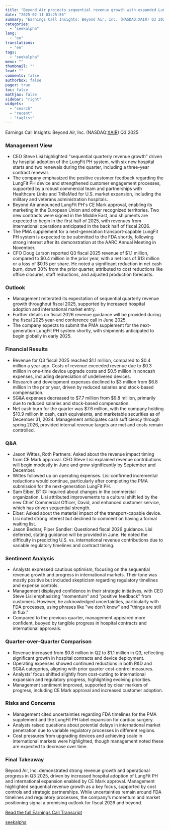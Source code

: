 ```yaml
---
title: "Beyond Air projects sequential revenue growth with expanded LungFit PH adoption"
date: "2025-02-11 03:25:56"
summary: "Earnings Call Insights: Beyond Air, Inc. (NASDAQ:XAIR) Q3 2025 Management View CEO Steve Lisi highlighted \"sequential quarterly revenue growth\" driven by hospital adoption of the LungFit PH system, with six new hospital starts and two renewals during the quarter, including a three-year contract renewal. The company emphasized the positive customer..."
categories:
  - "seekalpha"
lang:
  - "en"
translations:
  - "en"
tags:
  - "seekalpha"
menu: ""
thumbnail: ""
lead: ""
comments: false
authorbox: false
pager: true
toc: false
mathjax: false
sidebar: "right"
widgets:
  - "search"
  - "recent"
  - "taglist"
---
```


Earnings Call Insights: Beyond Air, Inc. (NASDAQ:[XAIR](https://seekingalpha.com/symbol/XAIR "Beyond Air, Inc.")) Q3 2025

### Management View

* CEO Steve Lisi highlighted "sequential quarterly revenue growth" driven by hospital adoption of the LungFit PH system, with six new hospital starts and two renewals during the quarter, including a three-year contract renewal.
* The company emphasized the positive customer feedback regarding the LungFit PH device and strengthened customer engagement processes, supported by a robust commercial team and partnerships with Healthcare Links and TrillaMed for U.S. market expansion, including the military and veterans administration hospitals.
* Beyond Air announced LungFit PH's CE Mark approval, enabling its marketing in the European Union and other recognized territories. Two new contracts were signed in the Middle East, and shipments are expected to begin in the first half of 2025, with revenues from international operations anticipated in the back half of fiscal 2026.
* The PMA supplement for a next-generation transport-capable LungFit PH system is expected to be submitted to the FDA shortly, following strong interest after its demonstration at the AARC Annual Meeting in November.
* CFO Doug Larson reported Q3 fiscal 2025 revenue of $1.1 million, compared to $0.4 million in the prior year, with a net loss of $13 million or a loss of $0.15 per share. He noted a significant reduction in net cash burn, down 30% from the prior quarter, attributed to cost reductions like office closures, staff reductions, and adjusted production forecasts.

### Outlook

* Management reiterated its expectation of sequential quarterly revenue growth throughout fiscal 2025, supported by increased hospital adoption and international market entry.
* Further details on fiscal 2026 revenue guidance will be provided during the fiscal 2025 year-end conference call in June 2025.
* The company expects to submit the PMA supplement for the next-generation LungFit PH system shortly, with shipments anticipated to begin globally in early 2025.

### Financial Results

* Revenue for Q3 fiscal 2025 reached $1.1 million, compared to $0.4 million a year ago. Costs of revenue exceeded revenue due to $0.3 million in one-time device upgrade costs and $0.5 million in noncash expenses, including depreciation of undelivered devices.
* Research and development expenses declined to $3 million from $6.8 million in the prior year, driven by reduced salaries and stock-based compensation.
* SG&A expenses decreased to $7.7 million from $9.8 million, primarily due to reduced salaries and stock-based compensation.
* Net cash burn for the quarter was $7.6 million, with the company holding $10.9 million in cash, cash equivalents, and marketable securities as of December 31, 2024. Management anticipates cash sufficiency through spring 2026, provided internal revenue targets are met and costs remain controlled.

### Q&A

* Jason Wittes, Roth Partners: Asked about the revenue impact timing from CE Mark approval. CEO Steve Lisi explained revenue contributions will begin modestly in June and grow significantly by September and December.
* Wittes followed up on operating expenses. Lisi confirmed incremental reductions would continue, particularly after completing the PMA submission for the next-generation LungFit PH.
* Sam Eiber, BTIG: Inquired about changes in the commercial organization. Lisi attributed improvements to a cultural shift led by the new Chief Commercial Officer, David, and enhanced customer service, which has driven sequential strength.
* Eiber: Asked about the material impact of the transport-capable device. Lisi noted strong interest but declined to comment on having a formal waiting list.
* Jason Bednar, Piper Sandler: Questioned fiscal 2026 guidance. Lisi deferred, stating guidance will be provided in June. He noted the difficulty in predicting U.S. vs. international revenue contributions due to variable regulatory timelines and contract timing.

### Sentiment Analysis

* Analysts expressed cautious optimism, focusing on the sequential revenue growth and progress in international markets. Their tone was mostly positive but included skepticism regarding regulatory timelines and expense controls.
* Management displayed confidence in their strategic initiatives, with CEO Steve Lisi emphasizing "momentum" and "positive feedback" from customers. However, he acknowledged uncertainties, particularly with FDA processes, using phrases like "we don't know" and "things are still in flux."
* Compared to the previous quarter, management appeared more confident, buoyed by tangible progress in hospital contracts and international approvals.

### Quarter-over-Quarter Comparison

* Revenue increased from $0.8 million in Q2 to $1.1 million in Q3, reflecting significant growth in hospital contracts and device deployment.
* Operating expenses showed continued reductions in both R&D and SG&A categories, aligning with prior quarter cost-control measures.
* Analysts' focus shifted slightly from cost-cutting to international expansion and regulatory progress, highlighting evolving priorities.
* Management sentiment improved, supported by clear markers of progress, including CE Mark approval and increased customer adoption.

### Risks and Concerns

* Management cited uncertainties regarding FDA timelines for the PMA supplement and the LungFit PH label expansion for cardiac surgery.
* Analysts raised questions about potential delays in international market penetration due to variable regulatory processes in different regions.
* Cost pressures from upgrading devices and achieving scale in international markets were highlighted, though management noted these are expected to decrease over time.

### Final Takeaway

Beyond Air, Inc. demonstrated strong revenue growth and operational progress in Q3 2025, driven by increased hospital adoption of LungFit PH and international expansion enabled by CE Mark approval. Management highlighted sequential revenue growth as a key focus, supported by cost controls and strategic partnerships. While uncertainties remain around FDA timelines and regulatory processes, the company’s momentum and market positioning signal a promising outlook for fiscal 2026 and beyond.

[Read the full Earnings Call Transcript](https://seekingalpha.com/symbol/XAIR/earnings/transcripts)

[seekalpha](https://seekingalpha.com/news/4405880-beyond-air-projects-sequential-revenue-growth-with-expanded-lungfit-ph-adoption)
